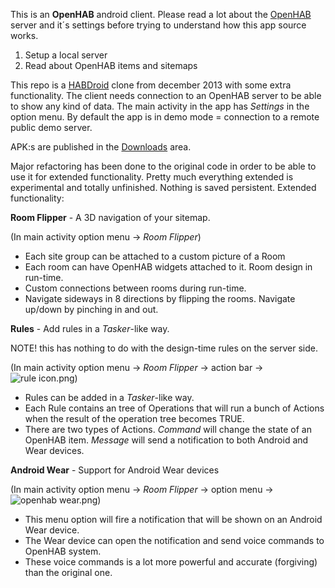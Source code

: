 This is an **OpenHAB** android client. Please read a lot about the [OpenHAB](http://www.openhab.org/) server and it´s settings before trying to understand how this app source works.


1. Setup a local server
2. Read about OpenHAB items and sitemaps

This repo is a [HABDroid](https://github.com/openhab/openhab/wiki/HABDroid) clone from december 2013 with some extra functionality.
The client needs connection to an OpenHAB server to be able to show any kind of data.
The main activity in the app has *Settings* in the option menu. By default the app is in demo mode = connection to a remote public demo server.

APK:s are published in the [Downloads](https://bitbucket.org/tonyalpskog/open-hab-android-client/downloads) area. 

Major refactoring has been done to the original code in order to be able to use it for extended functionality.
Pretty much everything extended is experimental and totally unfinished. Nothing is saved persistent.
Extended functionality:

**Room Flipper** - A 3D navigation of your sitemap.
 
(In main activity option menu -> *Room Flipper*)

* Each site group can be attached to a custom picture of a Room
* Each room can have OpenHAB widgets attached to it. Room design in run-time.
* Custom connections between rooms during run-time.
* Navigate sideways in 8 directions by flipping the rooms. Navigate up/down by pinching in and out.



**Rules** - Add rules in a *Tasker*-like way.

NOTE! this has nothing to do with the design-time rules on the server side.

(In main activity option menu -> *Room Flipper* -> action bar -> ![rule icon.png](https://bitbucket.org/repo/dR6KpB/images/3743440785-rule%20icon.png))


* Rules can be added in a *Tasker*-like way.
* Each Rule contains an tree of Operations that will run a bunch of Actions when the result of the operation tree becomes TRUE.
* There are two types of Actions. *Command* will change the state of an OpenHAB item. *Message* will send a notification to both Android and Wear devices.

**Android Wear** - Support for Android Wear devices

(In main activity option menu -> *Room Flipper* -> option menu -> ![openhab wear.png](https://bitbucket.org/repo/dR6KpB/images/1391156405-openhab%20wear.png))

* This menu option will fire a notification that will be shown on an Android Wear device.
* The Wear device can open the notification and send voice commands to OpenHAB system.
* These voice commands is a lot more powerful and accurate (forgiving) than the original one.
